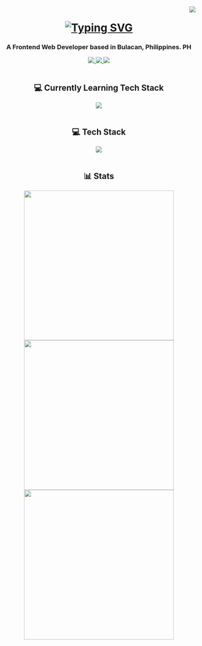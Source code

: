 <img align="right" src="https://visitcount.itsvg.in/api?id=rthrx44&icon=0&color=3" />

<h1 align="center">
    <a href="https://git.io/typing-svg">
      <img src="https://readme-typing-svg.demolab.com?font=Poppins&weight=700&size=30&duration=3000&pause=1000&color=84CC16&center=true&vCenter=true&width=435&lines=Hi+There+%F0%9F%91%8B;I'm+Ruther+Dio!" alt="Typing SVG" />
    </a>
</h1>
<h3 align="center">A Frontend Web Developer based in Bulacan, Philippines. PH</h3>
<div align="center"> 
  <a href="mailto:ruther.diox04@gmail.com">
    <img src="https://img.shields.io/badge/Gmail-333333?style=for-the-badge&logo=gmail&logoColor=red" />
  </a>
  <a href="https://www.linkedin.com/in/ruther-dio-b3058b248/" target="_blank">
    <img src="https://img.shields.io/badge/LinkedIn-0077B5?style=for-the-badge&logo=linkedin&logoColor=white" />
  </a>
  <a href="https://ruther-portfolio.vercel.app" target="_blank">
     <img src="https://img.shields.io/badge/Portfolio-4d7c0f?style=for-the-badge&logo=About.me&logoColor=white" />
  </a>
</div>

<br/>
<h2 align="center">💻 Currently Learning Tech Stack</h2>
<div align="center">
    <img src="https://skillicons.dev/icons?i=ruby,rails,mysql,postgres" />
</div>

<br/>
<h2 align="center">💻 Tech Stack</h2>
<div align="center">
    <img src="https://skillicons.dev/icons?i=html,css,javascript,react,next,nodejs,mongodb,tailwindcss,materialui,npm,ps,ai,figma,git,github,postman&perline=4" />
</div>

<br/>
<h2 align="center">📊 Stats</h2>
<div align=center>
  <img width=390 src="https://github-readme-streak-stats.herokuapp.com/?user=rthrx44&theme=merko&hide_border=false"/><br/>
  <img width=390 src="https://github-readme-stats.vercel.app/api?username=rthrx44&theme=merko&show_icons=true&rank_icon=github&border_radius=10"/><br/>
  <img width=390 src="https://github-readme-stats.vercel.app/api/top-langs/?username=anuraghazra&layout=donut&theme=merko&hide=HTML" />
</div>
